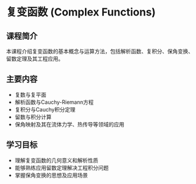 # 复变函数 (Complex Functions)

## 课程简介
本课程介绍复变函数的基本概念与运算方法，包括解析函数、复积分、保角变换、留数定理及其工程应用。

## 主要内容
- 复数与复平面
- 解析函数与Cauchy-Riemann方程
- 复积分与Cauchy积分定理
- 留数与积分计算
- 保角映射及其在流体力学、热传导等领域的应用

## 学习目标
- 理解复变函数的几何意义和解析性质  
- 能够熟练应用留数定理解决工程积分问题  
- 掌握保角变换的思想及应用场景

